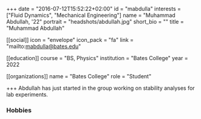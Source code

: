 +++
date = "2016-07-12T15:52:22+02:00"
id = "mabdulla"
interests = ["Fluid Dynamics", "Mechanical Engineering"]
name = "Muhammad Abdullah, '22"
portrait = "headshots/abdullah.jpg"
short_bio = ""
title = "Muhammad Abdullah"

[[social]]
    icon = "envelope"
    icon_pack = "fa"
    link = "mailto:mabdulla@bates.edu"

[[education]]
    course = "BS, Physics"
    institution = "Bates College"
    year = 2022

[[organizations]]
    name = "Bates College"
    role = "Student"

+++ 
Abdullah has just started in the group working on stability analyses for lab experiments.

### Hobbies

